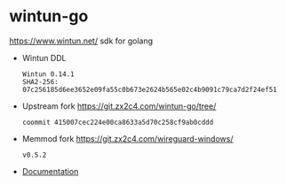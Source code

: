 # wintun-go
https://www.wintun.net/ sdk for golang

- Wintun DDL
  ```
  Wintun 0.14.1
  SHA2-256: 07c256185d6ee3652e09fa55c0b673e2624b565e02c4b9091c79ca7d2f24ef51
  ```

- Upstream fork https://git.zx2c4.com/wintun-go/tree/
  ```
  coommit 415007cec224e00ca8633a5d70c258cf9ab0cddd
  ```
  
- Memmod fork https://git.zx2c4.com/wireguard-windows/
  ```
  v0.5.2
  ```

- [Documentation](https://pkg.go.dev/golang.zx2c4.com/wintun)